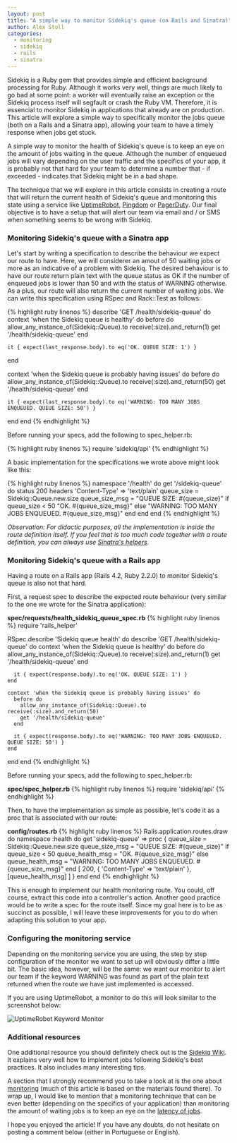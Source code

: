 ```yaml
---
layout: post
title: "A simple way to monitor Sidekiq's queue (on Rails and Sinatra)"
author: Alex Stoll
categories:
  - monitoring
  - sidekiq
  - rails
  - sinatra
---
```


Sidekiq is a Ruby gem that provides simple and efficient background processing for Ruby. Although it works very well, things are much likely to go bad at some point: a worker will eventually raise an exception or the Sidekiq process itself will segfault or crash the Ruby VM. Therefore, it is essencial to monitor Sidekiq in applications that already are on production. This article will explore a simple way to specifically monitor the jobs queue (both on a Rails and a Sinatra app), allowing your team to have a timely response when jobs get stuck.
<!--more-->

A simple way to monitor the health of Sidekiq's queue is to keep an eye on the amount of jobs waiting in the queue. Although the number of enqueued jobs will vary depending on the user traffic and the specifics of your app, it is probably not that hard for your team to determine a number that - if exceeded - indicates that Sidekiq might be in a bad shape.

The technique that we will explore in this article consists in creating a route that will return the current health of Sidekiq's queue and monitoring this state using a service like [UptimeRobot](http://uptimerobot.com/),
[Pingdom](https://www.pingdom.com/) or [PagerDuty](http://www.pagerduty.com/).
Our final objective is to have a setup that will alert our team via email and / or SMS when something seems to be wrong with Sidekiq.

### Monitoring Sidekiq's queue with a Sinatra app

Let's start by writing a specification to describe the behaviour we expect our route to have. Here, we will
considerer an amout of 50 waiting jobs or more as an indicative of a problem with Sidekiq. The desired
behaviour is to have our route return plain text with the queue status as OK if the number of enqueued
jobs is lower than 50 and with the status of WARNING otherwise. As a plus, our route will also
return the current number of waiting jobs. We can write this specification using RSpec and Rack::Test as follows:

{% highlight ruby linenos %}
describe 'GET /health/sidekiq-queue' do
  context 'when the Sidekiq queue is healthy' do
    before do
      allow_any_instance_of(Sidekiq::Queue).to receive(:size).and_return(1)
      get '/health/sidekiq-queue'
    end

    it { expect(last_response.body).to eq('OK. QUEUE SIZE: 1') }
  end

  context 'when the Sidekiq queue is probably having issues' do
    before do
      allow_any_instance_of(Sidekiq::Queue).to receive(:size).and_return(50)
      get '/health/sidekiq-queue'
    end

    it { expect(last_response.body).to eq('WARNING: TOO MANY JOBS ENQUEUED. QUEUE SIZE: 50') }
  end
end
{% endhighlight %}

Before running your specs, add the following to spec_helper.rb:

{% highlight ruby linenos %}
require 'sidekiq/api'
{% endhighlight %}

A basic implementation for the specifications we wrote above might look like this:

{% highlight ruby linenos %}
namespace '/health' do
  get '/sidekiq-queue' do
    status 200
    headers 'Content-Type' => 'text/plain'
    queue_size = Sidekiq::Queue.new.size
    queue_size_msg = "QUEUE SIZE: #{queue_size}"
    if queue_size < 50
      "OK. #{queue_size_msg}"
    else
      "WARNING: TOO MANY JOBS ENQUEUED. #{queue_size_msg}"
    end
  end
end
{% endhighlight %}

_Observation: For didactic purposes, all the implementation is inside the route definition itself. If you
feel that is too much code together with a route definition, you can always use
[Sinatra's helpers](https://github.com/sinatra/sinatra#helpers)._

### Monitoring Sidekiq's queue with a Rails app

Having a route on a Rails app (Rails 4.2, Ruby 2.2.0) to monitor Sidekiq's queue is also not that hard.

First, a request spec to describe the expected route behaviour (very similar to the one we wrote for the Sinatra application):

__spec/requests/health_sidekiq_queue_spec.rb__
{% highlight ruby linenos %}
require 'rails_helper'

RSpec.describe 'Sidekiq queue health' do
  describe 'GET /health/sidekiq-queue' do
    context 'when the Sidekiq queue is healthy' do
      before do
        allow_any_instance_of(Sidekiq::Queue).to receive(:size).and_return(1)
        get '/health/sidekiq-queue'
      end

      it { expect(response.body).to eq('OK. QUEUE SIZE: 1') }
    end

    context 'when the Sidekiq queue is probably having issues' do
      before do
        allow_any_instance_of(Sidekiq::Queue).to receive(:size).and_return(50)
        get '/health/sidekiq-queue'
      end

      it { expect(response.body).to eq('WARNING: TOO MANY JOBS ENQUEUED. QUEUE SIZE: 50') }
    end
  end
end
{% endhighlight %}

Before running your specs, add the following to spec_helper.rb:

__spec/spec_helper.rb__
{% highlight ruby linenos %}
require 'sidekiq/api'
{% endhighlight %}

Then, to have the implementation as simple as possible, let's code it as a proc that is associated with our route:

__config/routes.rb__
{% highlight ruby linenos %}
Rails.application.routes.draw do
  namespace :health do
    get 'sidekiq-queue' => proc {
      queue_size = Sidekiq::Queue.new.size
      queue_size_msg = "QUEUE SIZE: #{queue_size}"
      if queue_size < 50
        queue_health_msg = "OK. #{queue_size_msg}"
      else
        queue_health_msg = "WARNING: TOO MANY JOBS ENQUEUED. #{queue_size_msg}"
      end
      [
        200,
        { 'Content-Type' => 'text/plain' },
        [queue_health_msg]
      ]
    }
  end
end
{% endhighlight %}

This is enough to implement our health monitoring route. You could, off course, extract this code into a controller's action. Another good practice would be to write a spec for the route itself. Since my goal here is to be as succinct as possible, I will leave these improvements for you to do when adapting this solution to your app.

### Configuring the monitoring service

Depending on the monitoring service you are using, the step by step configuration of the
monitor we want to set up will obviously differ a little bit. The basic idea, however, will be the same:
we want our monitor to alert our team if the keyword WARNING was found as part of the plain text
returned when the route we have just implemented is accessed.

If you are using UptimeRobot, a monitor to do this will look similar to the screenshot below:

![UptimeRobot Keyword Monitor](/blog/images/posts/2015-02-19/uptime-robot-keyword-monitor.png)

### Additional resources

One additional resource you should definitely check out is the [Sidekiq Wiki](https://github.com/mperham/sidekiq/wiki). It explains very well how to implement jobs following Sidekiq's best practices. It also includes many interesting tips.

A section that I strongly recommend you to take a look at is the one about [monitoring](https://github.com/mperham/sidekiq/wiki/Monitoring) (much of this article is based on the materials found there). To wrap up, I would like to mention that a monitoring technique that can be even better (depending on the specifics of your application) than monitoring the amount of waiting jobs is to keep an eye on the [latency of jobs](https://github.com/mperham/sidekiq/wiki/Monitoring#monitoring-queue-latency).

I hope you enjoyed the article! If you have any doubts, do not hesitate on posting a comment below (either in Portuguese or English).